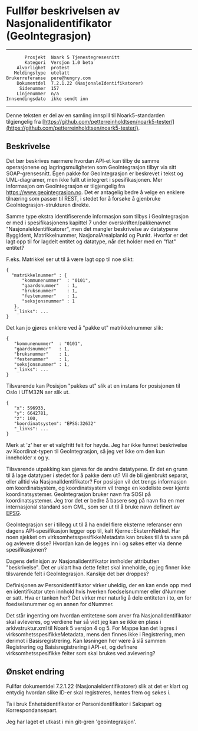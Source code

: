 Fullfør beskrivelsen av Nasjonalidentifikator (GeoIntegrasjon)
==============================================================

 ------------------  ---------------------------------
           Prosjekt  Noark 5 Tjenestegresesnitt
           Kategori  Versjon 1.0 beta
        Alvorlighet  protest
       Meldingstype  utelatt
    Brukerreferanse  pere@hungry.com
        Dokumentdel  7.2.1.22 (NasjonaleIdentifikatorer)
         Sidenummer  157
        Linjenummer  n/a
    Innsendingsdato  ikke sendt inn
 ------------------  ---------------------------------

Denne teksten er del av en samling innspill til Noark5-standarden
tilgjengelig fra
[https://github.com/petterreinholdtsen/noark5-tester/](https://github.com/petterreinholdtsen/noark5-tester/).

Beskrivelse
-----------

Det bør beskrives nærmere hvordan API-et kan tilby de samme
operasjonene og lagringsmuligheten som GeoIntegrasjon tilbyr via sitt
SOAP-grensesnitt.  Egen pakke for GeoIntegrasjon er beskrevet i tekst
og UML-diagramer, men ikke fullt ut integrert i spesifikasjonen.  Mer
informasjon om GeoIntegrasjon er tilgjengelig fra
https://www.geointegrasjon.no.  Det er antagelig bedre å velge en
enklere tilnæring som passer til REST, i stedet for å forsøke å
gjenbruke GeoIntegrasjon-strukturen direkte.

Samme type ekstra identifiserende informasjon som tilbys i
GeoIntegrasjon er med i spesifikasjonens kapittel 7 under
overskriften/pakkenavnet "NasjonaleIdentifikatorer", men det mangler
beskrivelse av datatypene ByggIdent, Matrikkelnummer,
NasjonalArealplanId og Punkt.  Hvorfor er det lagt opp til for lagdelt
entitet og datatype, når det holder med en "flat" entitet?

F.eks. Matrikkel ser ut til å være lagt opp til noe slikt:

```
{
  "matrikkelnummer" : {
      "kommunenummer"  : "0101",
      "gaardsnummer"   : 1,
      "bruksnummer"    : 1,
      "festenummer"    : 1,
      "seksjonsnummer" : 1
   },
   "_links": ...
}
```

Det kan jo gjøres enklere ved å "pakke ut" matrikkelnummer slik:

```
{
   "kommunenummer"  : "0101",
   "gaardsnummer"   : 1,
   "bruksnummer"    : 1,
   "festenummer"    : 1,
   "seksjonsnummer" : 1,
   "_links": ...
}
```

Tilsvarende kan Posisjon "pakkes ut" slik at en instans for posisjonen
til Oslo i UTM32N ser slik ut.


```
{
   "x": 596933,
   "y": 6642781,
   "z": 100,
   "koordinatsystem": "EPSG:32632"
   "_links": ...
}
```

Merk at 'z' her er et valgfritt felt for høyde.  Jeg har ikke funnet
beskrivelse av Koordinat-typen til GeoIntegrasjon, så jeg vet ikke om
den kun inneholder x og y.

Tilsvarende utpakking kan gjøres for de andre datatypene.  Er det en
grunn til å lage datatyper i stedet for å pakke dem ut?  Vil de bli
gjenbrukt separat, eller alltid via NasjonalIdentifikator?  For
posisjon vil det trengs informasjon om koordinatsystem, og
koordinatsystem vil trenge en kodeliste over kjente koordinatsystemer.
GeoIntegrasjon bruker navn fra SOSI på koordinatsystemer.  Jeg tror
det er bedre å basere seg på navn fra en mer internasjonal standard
som GML, som ser ut til å bruke navn definert av
[EPSG](http://www.epsg.org/).

GeoIntegrasjon ser i tillegg ut til å ha endel flere eksterne
referanser enn dagens API-spesifikasjon legger opp til, kalt
Kjerne::EksternNøkkel.  Har noen sjekket om
virksomhetsspesifikkeMetadata kan brukes til å ta vare på og avlevere
disse?  Hvordan kan de legges inn i og søkes etter via denne
spesifikasjonen?

Dagens definisjon av Nasjonalidentifikator innholder attributten
"beskrivelse".  Det er uklart hva dette feltet skal inneholde, og jeg
finner ikke tilsvarende felt i GeoIntegrasjon.  Kanskje det bør
droppes?

Definisjonen av Personidentifikator virker uheldig, der en kan ende
opp med en identifikator uten innhold hvis hverken foedselsnummer
eller dNummer er satt.  Hva er tanken her?  Det virker mer naturlig å
dele entiteten i to, en for foedselsnummer og en annen for dNummer.

Det står ingenting om hvordan entitetene som arver fra
NasjonalIdentifikator skal avleveres, og verdiene har så vidt jeg kan
se ikke en plass i arkivstruktur.xml til Noark 5 versjon 4 og 5.  For
Mappe kan det lagres i virksomhetsspesifikkeMetadata, mens den finnes
ikke i Registrering, men derimot i Basisregistrering.  Kan løsningen
her være å slå sammen Registrering og Baisisregistrering i API-et, og
definere virksomhetsspesifikke felter som skal brukes ved avlevering?


Ønsket endring
--------------

Fullfør dokumentdel 7.2.1.22 (NasjonaleIdentifikatorer) slik at det er
klart og entydig hvordan slike ID-er skal registreres, hentes frem og
søkes i.

Ta i bruk Enhetsidentifikator or Personidentifikator i Sakspart og
Korrespondansepart.

Jeg har laget et utkast i min git-gren 'geointegrasjon'.
